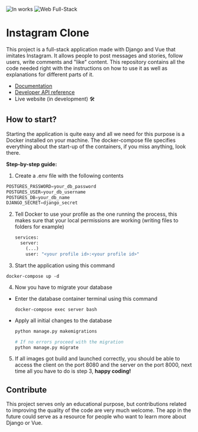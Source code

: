 ![In works](https://i.imgur.com/mkBGAdj.png)
![Web Full-Stack](https://i.imgur.com/meB7aiP.png)

# Instagram Clone

This project is a full-stack application made with Django and Vue that imitates Instagram. It allows people to post messages and stories, follow users, write comments and "like" content. This repository contains all the code needed right with the instructions on how to use it as well as explanations for different parts of it.



- [Documentation](https://github.com/haixei/instagram-clone/blob/master/docs/docs.md)
- [Developer API reference](https://haixei.github.io/instagram-clone/)
- Live website (in development) 🛠



## How to start?

Starting the application is quite easy and all we need for this purpose is a Docker installed on your machine. The docker-compose file specifies everything about the start-up of the containers, if you miss anything, look there.



**Step-by-step guide:**

1. Create a .env file with the following contents

```js
POSTGRES_PASSWORD=your_db_password
POSTGRES_USER=your_db_username
POSTGRES_DB=your_db_name
DJANGO_SECRET=django_secret
```

2. Tell Docker to use your profile as the one running the process, this makes sure that your local permissions are working (writing files to folders for example)

   ```dockerfile
   services:
     server:
       (...)
       user: "<your profile id>:<your profile id>"
   ```

3. Start the application using this command

```
docker-compose up -d
```

4. Now you have to migrate your database

+ Enter the database container terminal using this command

  ```
  docker-compose exec server bash
  ```

+ Apply all initial changes to the database

  ```python
  python manage.py makemigrations
  
  # If no errors proceed with the migration
  python manage.py migrate
  ```

5. If all images got build and launched correctly, you should be able to access the client on the port 8080 and the server on the port 8000, next time all you have to do is step 3, **happy coding!**



## Contribute

This project serves only an educational purpose, but contributions related to improving the quality of the code are very much welcome. The app in the future could serve as a resource for people who want to learn more about Django or Vue.

